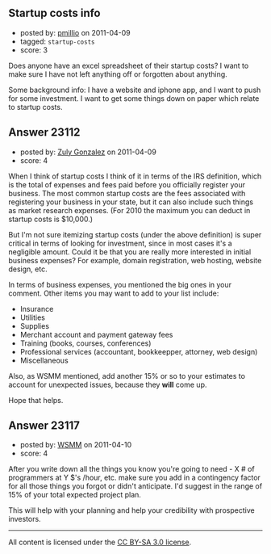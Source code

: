 ## Startup costs info

- posted by: [pmillio](https://stackexchange.com/users/-1/9293-pmillio) on 2011-04-09
- tagged: `startup-costs`
- score: 3

Does anyone have an excel spreadsheet of their startup costs? I want to make sure I have not left anything off or forgotten about anything.

Some background info: I have a website and iphone app, and I want to push for some investment. I want to get some things down on paper which relate to startup costs.



## Answer 23112

- posted by: [Zuly Gonzalez](https://stackexchange.com/users/-1/2692-zuly-gonzalez) on 2011-04-09
- score: 4

When I think of startup costs I think of it in terms of the IRS definition, which is the total of expenses and fees paid before you officially register your business. The most common startup costs are the fees associated with registering your business in your state, but it can also include such things as market research expenses. (For 2010 the maximum you can deduct in startup costs is $10,000.)

But I'm not sure itemizing startup costs (under the above definition) is super critical in terms of looking for investment, since in most cases it's a negligible amount. Could it be that you are really more interested in initial business expenses? For example, domain registration, web hosting, website design, etc.

In terms of business expenses, you mentioned the big ones in your comment. Other items you may want to add to your list include:

 - Insurance
 - Utilities
 - Supplies
 - Merchant account and payment gateway fees
 - Training (books, courses, conferences)
 - Professional services (accountant, bookkeepper, attorney, web design)
 - Miscellaneous

Also, as WSMM mentioned, add another 15% or so to your estimates to account for unexpected issues, because they **will** come up.

Hope that helps.




## Answer 23117

- posted by: [WSMM](https://stackexchange.com/users/-1/9283-wsmm) on 2011-04-10
- score: 4

After you write down all the things you know you're going to need - X # of programmers at Y $'s /hour, etc. make sure you add in a contingency factor for all those things you forgot or didn't anticipate. I'd suggest in the range of 15% of your total expected project plan. 

This will help with your planning and help your credibility with prospective investors. 



---

All content is licensed under the [CC BY-SA 3.0 license](https://creativecommons.org/licenses/by-sa/3.0/).
